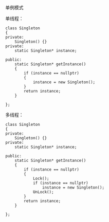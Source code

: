 
单例模式

单线程：

    class Singleton
    {
    private:
        Singleton() {}
    private:
        static Singleton* instance;
        
    public:
        static Singleton* getInstance()
        {
            if (instance == nullptr)
            {
                instance = new Singleton();
            }
            return instance;
        }
    
    };

多线程：

    class Singleton
    {
    private:
        Singleton() {}
    private:
        static Singleton* instance;
        
    public:
        static Singleton* getInstance()
        {
            if (instance == nullptr)
            {
                Lock();
                if (instance == nullptr)
                    instance = new Singleton();
                UnLock();
            }
            return instance;
        }
    
    };
    
